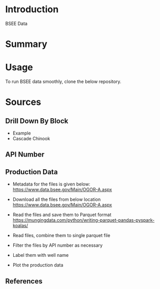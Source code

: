 # Introduction

BSEE Data 

# Summary



# Usage

To run BSEE data smoothly, clone the below repository.




# Sources

## Drill Down By Block

- Example
- Cascade Chinook



## API Number



## Production Data

- Metadata for the files is given below:
https://www.data.bsee.gov/Main/OGOR-A.aspx

- Download all the files from below location
https://www.data.bsee.gov/Main/OGOR-A.aspx

- Read the files and save them to Parquet format
https://mungingdata.com/python/writing-parquet-pandas-pyspark-koalas/

- Read files, combine them to single parquet file 

- Filter the files by API number as necessary

- Label them with well name

- Plot the production data

## References


